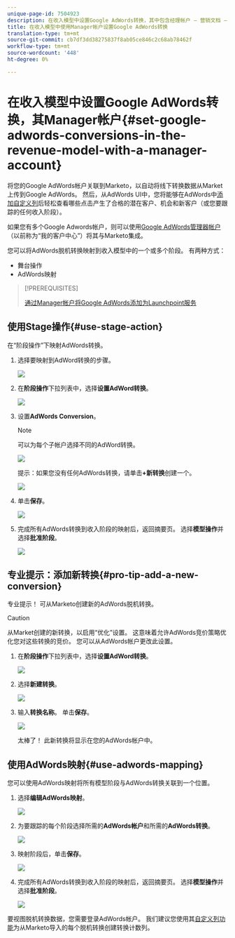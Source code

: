 ```yaml
---
unique-page-id: 7504923
description: 在收入模型中设置Google AdWords转换，其中包含经理帐户 — 营销文档 — 产品文档
title: 在收入模型中使用Manager帐户设置Google AdWords转换
translation-type: tm+mt
source-git-commit: cb7df3dd38275837f8ab05ce846c2c68ab78462f
workflow-type: tm+mt
source-wordcount: '448'
ht-degree: 0%

---
```



# 在收入模型中设置Google AdWords转换，其Manager帐户{#set-google-adwords-conversions-in-the-revenue-model-with-a-manager-account}

将您的Google AdWords帐户关联到Marketo，以自动将线下转换数据从Market上传到Google AdWords。 然后，从AdWords UI中，您将能够在AdWords中[添加自定义列](https://support.google.com/adwords/answer/3073556)后轻松查看哪些点击产生了合格的潜在客户、机会和新客户（或您要跟踪的任何收入阶段）。

如果您有多个Google Adwords帐户，则可以使用[Google AdWords管理器帐户](https://www.google.com/adwords/manager-accounts/)（以前称为“我的客户中心”）将其与Marketo集成。

您可以将AdWords脱机转换映射到收入模型中的一个或多个阶段。 有两种方式：

* 舞台操作
* AdWords映射

>[!PREREQUISITES]
>
>[通过Manager帐户将Google AdWords添加为Launchpoint服务](/help/marketo/product-docs/administration/additional-integrations/add-google-adwords-as-a-launchpoint-service-with-a-manager-account.md)

## 使用Stage操作{#use-stage-action}

在“阶段操作”下映射AdWords转换。

1. 选择要映射到AdWord转换的步骤。

   ![](assets/image2015-2-26-16-3a40-3a2.png)

1. 在&#x200B;**阶段操作**&#x200B;下拉列表中，选择&#x200B;**设置AdWord转换**。

   ![](assets/image2015-2-26-16-3a52-3a24.png)

1. 设置&#x200B;**AdWords Conversion**。

   >[!NOTE]
   >
   >可以为每个子帐户选择不同的AdWord转换。

   ![](assets/image2015-3-27-17-3a16-3a37.png)

   提示：如果您没有任何AdWords转换，请单击&#x200B;**+新转换**&#x200B;创建一个。

   ![](assets/image2015-3-27-17-3a18-3a58.png)

1. 单击&#x200B;**保存**。

   ![](assets/image2015-3-27-17-3a21-3a15.png)

1. 完成所有AdWords转换到收入阶段的映射后，返回摘要页。 选择&#x200B;**模型操作**&#x200B;并选择&#x200B;**批准阶段**。

   ![](assets/image2015-2-27-12-3a20-3a20.png)

## 专业提示：添加新转换{#pro-tip-add-a-new-conversion}

专业提示！ 可从Marketo创建新的AdWords脱机转换。

>[!CAUTION]
>
>从Market创建的新转换，以启用“优化”设置。 这意味着允许AdWords竞价策略优化您对这些转换的竞价。 您可以从AdWords帐户更改此设置。

1. 在&#x200B;**阶段操作**&#x200B;下拉列表中，选择&#x200B;**设置AdWord转换**。

   ![](assets/image2015-2-26-16-3a52-3a24.png)

1. 选择&#x200B;**新建转换**。

   ![](assets/image2015-3-27-17-3a23-3a13.png)

1. 输入&#x200B;**转换名称**。 单击&#x200B;**保存**。

   ![](assets/image2015-3-27-17-3a24-3a49.png)

   太棒了！ 此新转换将显示在您的AdWords帐户中。

## 使用AdWords映射{#use-adwords-mapping}

您可以使用AdWords映射将所有模型阶段与AdWords转换关联到一个位置。

1. 选择&#x200B;**编辑AdWords映射**。

   ![](assets/image2015-2-26-17-3a3-3a29.png)

1. 为要跟踪的每个阶段选择所需的&#x200B;**AdWords帐户**&#x200B;和所需的&#x200B;**AdWords转换**。

   ![](assets/image2015-3-27-17-3a30-3a15.png)

1. 映射阶段后，单击&#x200B;**保存**。

   ![](assets/image2015-3-27-17-3a30-3a48.png)

1. 完成所有AdWords转换到收入阶段的映射后，返回摘要页。 选择&#x200B;**模型操作**&#x200B;并选择&#x200B;**批准阶段**。

   ![](assets/image2015-2-27-12-3a20-3a20.png)

要视图脱机转换数据，您需要登录AdWords帐户。 我们建议您使用其[自定义列功能](https://support.google.com/adwords/answer/3073556)为从Marketo导入的每个脱机转换创建转换计数列。
